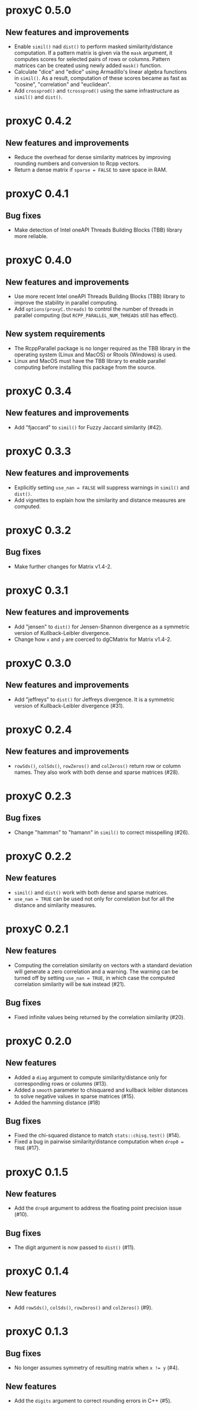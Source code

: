 # proxyC 0.5.0

## New features and improvements

- Enable `simil()` nad `dist()` to perform masked similarity/distance computation. 
  If a pattern matrix is given via the `mask` argument, it computes scores for selected 
  pairs of rows or columns. Pattern matrices can be created using newly added `mask()` function.
- Calculate "dice" and "edice" using Armadillo's linear algebra functions in `simil()`. 
  As a result, computation of these scores became as fast as "cosine", "correlation" 
  and "euclidean".
- Add `crossprod()` and `tcrossprod()` using the same infrastructure as `simil()` and `dist()`.

# proxyC 0.4.2

## New features and improvements

- Reduce the overhead for dense similarity matrices by improving rounding numbers 
  and conversion to Rcpp vectors.
- Return a dense matrix if `sparse = FALSE` to save space in RAM.

# proxyC 0.4.1

## Bug fixes

- Make detection of Intel oneAPI Threads Building Blocks (TBB) library more reliable.

# proxyC 0.4.0

## New features and improvements

- Use more recent Intel oneAPI Threads Building Blocks (TBB) library to improve the 
  stability in parallel computing.
- Add `options(proxyC.threads)` to control the number of threads in parallel computing 
  (but `RCPP_PARALLEL_NUM_THREADS` still has effect).

## New system requirements

- The RcppParallel package is no longer required as the TBB library in the operating 
  system (Linux and MacOS) or Rtools (Windows) is used.
- Linux and MacOS must have the TBB library to enable parallel computing before installing 
  this package from the source.

# proxyC 0.3.4

## New features and improvements

- Add "fjaccard" to `simil()` for Fuzzy Jaccard similarity (#42).

# proxyC 0.3.3

## New features and improvements

- Explicitly setting `use_nan = FALSE` will suppress warnings in `simil()` and `dist()`.
- Add vignettes to explain how the similarity and distance measures are computed.  

# proxyC 0.3.2

## Bug fixes

- Make further changes for Matrix v1.4-2.

# proxyC 0.3.1

## New features and improvements

- Add "jensen" to `dist()` for Jensen-Shannon divergence as a symmetric version of 
  Kullback-Leibler divergence.
- Change how `x` and `y` are coerced to dgCMatrix for Matrix v1.4-2.

# proxyC 0.3.0

## New features and improvements

- Add "jeffreys" to `dist()` for Jeffreys divergence. It is a symmetric version of 
  Kullback-Leibler divergence (#31).

# proxyC 0.2.4

## New features and improvements

- `rowSds()`, `colSds()`, `rowZeros()` and `colZeros()` return row or column names. 
   They also work with both dense and sparse matrices (#28).

# proxyC 0.2.3

## Bug fixes

- Change "hamman" to "hamann" in `simil()` to correct misspelling (#26).

# proxyC 0.2.2

## New features

- `simil()` and `dist()` work with both dense and sparse matrices.
- `use_nan = TRUE` can be used not only for correlation but for all the distance 
  and similarity measures.

# proxyC 0.2.1

## New features

- Computing the correlation similarity on vectors with a standard deviation will 
  generate a zero correlation and a warning. The warning can be turned off by 
  setting `use_nan = TRUE`, in which case the computed correlation similarity 
  will be `NaN` instead (#21).

## Bug fixes

- Fixed infinite values being returned by the correlation similarity (#20).

# proxyC 0.2.0

## New features

- Added a `diag` argument to compute similarity/distance only for corresponding 
  rows or columns (#13).
- Added a `smooth` parameter to chisquared and kullback leibler distances to 
  solve negative values in sparse matrices (#15).
- Added the hamming distance (#18)

## Bug fixes

- Fixed the chi-squared distance to match `stats::chisq.test()` (#14).
- Fixed a bug in pairwise similarity/distance computation when `drop0 = TRUE` 
  (#17).

# proxyC 0.1.5

## New features

- Add the `drop0` argument to address the floating point precision issue (#10).

## Bug fixes

- The digit argument is now passed to `dist()` (#11).

# proxyC 0.1.4

## New features

- Add `rowSds()`, `colSds()`, `rowZeros()` and `colZeros()` (#9).

# proxyC 0.1.3

## Bug fixes

- No longer assumes symmetry of resulting matrix when `x != y` (#4).

## New features

- Add the `digits` argument to correct rounding errors in C++ (#5).
